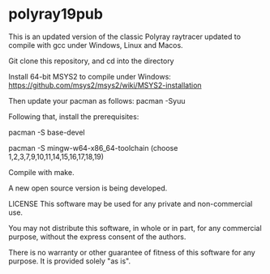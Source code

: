 # polyray19pub

This is an updated version of the classic Polyray raytracer updated to compile with gcc under Windows, Linux and Macos.

Git clone this repository, and cd into the directory

Install 64-bit MSYS2 to compile under Windows: https://github.com/msys2/msys2/wiki/MSYS2-installation

Then update your pacman as follows: pacman -Syuu

Following that, install the prerequisites:

pacman -S base-devel

pacman -S mingw-w64-x86_64-toolchain
(choose  1,2,3,7,9,10,11,14,15,16,17,18,19)

Compile with make.

A new open source version is being developed.

LICENSE
This software may be used for any private and non-commercial  use.

  You may not distribute this software, in whole or in part,
  for any commercial purpose, without the express consent of
  the authors.

  There is no warranty or other guarantee of fitness of this software
  for any purpose.  It is provided solely "as is".
